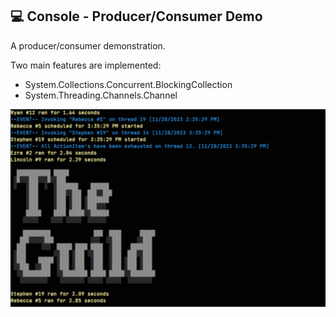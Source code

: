 ## 💻 Console - Producer/Consumer Demo
A producer/consumer demonstration.

Two main features are implemented:
  - System.Collections.Concurrent.BlockingCollection
  - System.Threading.Channels.Channel

![ScreenShot](./ScreenShot.png)

